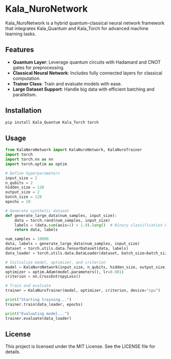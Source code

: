 
# Kala_NuroNetwork

Kala_NuroNetwork is a hybrid quantum-classical neural network framework that integrates Kala_Quantum and Kala_Torch for advanced machine learning tasks.

## Features

- **Quantum Layer**: Leverage quantum circuits with Hadamard and CNOT gates for preprocessing.
- **Classical Neural Network**: Includes fully connected layers for classical computation.
- **Trainer Class**: Train and evaluate models with ease.
- **Large Dataset Support**: Handle big data with efficient batching and parallelism.

## Installation

```bash
pip install Kala_Quantum Kala_Torch torch
```

## Usage

```python
from KalaNeroNetwork import KalaNuroNetwork, KalaNuroTrainer
import torch
import torch.nn as nn
import torch.optim as optim

# Define hyperparameters
input_size = 2
n_qubits = 2
hidden_size = 128
output_size = 2
batch_size = 128
epochs = 10

# Generate synthetic dataset
def generate_large_data(num_samples, input_size):
    data = torch.rand(num_samples, input_size)
    labels = (data.sum(axis=1) > 1.0).long()  # Binary classification based on sum threshold
    return data, labels

num_samples = 10000
data, labels = generate_large_data(num_samples, input_size)
dataset = torch.utils.data.TensorDataset(data, labels)
data_loader = torch.utils.data.DataLoader(dataset, batch_size=batch_size, shuffle=True)

# Initialize model, optimizer, and criterion
model = KalaNuroNetwork(input_size, n_qubits, hidden_size, output_size)
optimizer = optim.Adam(model.parameters(), lr=0.001)
criterion = nn.CrossEntropyLoss()

# Train and evaluate
trainer = KalaNuroTrainer(model, optimizer, criterion, device="cpu")

print("Starting training...")
trainer.train(data_loader, epochs)

print("Evaluating model...")
trainer.evaluate(data_loader)
```

## License

This project is licensed under the MIT License. See the LICENSE file for details.

